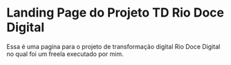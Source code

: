 # Landing Page do Projeto TD Rio Doce Digital
Essa é uma pagina para o projeto de transformação digital Rio Doce Digital no qual foi um freela executado por mim.